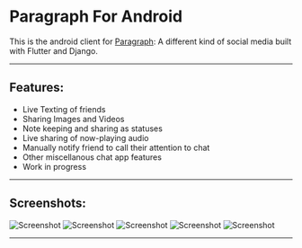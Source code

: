# Paragraph For Android

This is the android client for [Paragraph](https://github.com/coleblvck/paragraph): A different kind of social media built with Flutter and Django.

 
---

## Features:

- Live Texting of friends
- Sharing Images and Videos
- Note keeping and sharing as statuses
- Live sharing of now-playing audio
- Manually notify friend to call their attention to chat
- Other miscellanous chat app features
- Work in progress


---

## Screenshots:

![Screenshot](https://coleblvck.com/assets/images/paragraph/screenshots/screenshot1.png)
![Screenshot](https://coleblvck.com/assets/images/paragraph/screenshots/screenshot2.png)
![Screenshot](https://coleblvck.com/assets/images/paragraph/screenshots/screenshot3.png)
![Screenshot](https://coleblvck.com/assets/images/paragraph/screenshots/screenshot4.png)
![Screenshot](https://coleblvck.com/assets/images/paragraph/screenshots/screenshot5.png)



---